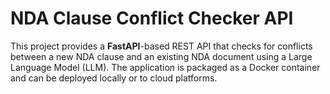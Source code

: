 # NDA Clause Conflict Checker API

This project provides a **FastAPI**-based REST API that checks for conflicts between a new NDA clause and an existing NDA document using a Large Language Model (LLM). The application is packaged as a Docker container and can be deployed locally or to cloud platforms.